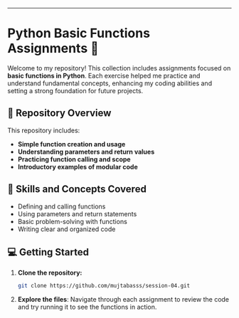 ---

# Python Basic Functions Assignments 🐍

Welcome to my repository! This collection includes assignments focused on **basic functions in Python**. Each exercise helped me practice and understand fundamental concepts, enhancing my coding abilities and setting a strong foundation for future projects.

## 📂 Repository Overview

This repository includes:

- **Simple function creation and usage**
- **Understanding parameters and return values**
- **Practicing function calling and scope**
- **Introductory examples of modular code**

## 🚀 Skills and Concepts Covered

- Defining and calling functions
- Using parameters and return statements
- Basic problem-solving with functions
- Writing clear and organized code

## 💻 Getting Started

1. **Clone the repository:**
   ```bash
   git clone https://github.com/mujtabasss/session-04.git
   ```
2. **Explore the files**: Navigate through each assignment to review the code and try running it to see the functions in action.
